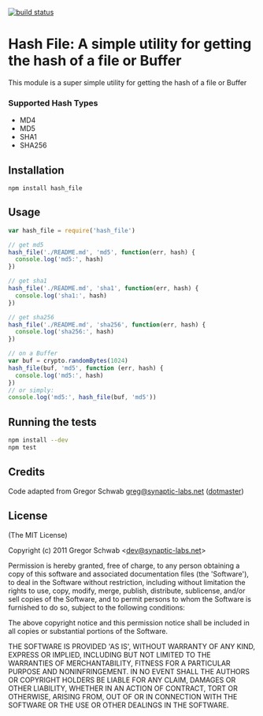 [![build status](https://secure.travis-ci.org/timoxley/hash_file.png)](http://travis-ci.org/timoxley/hash_file)
# Hash File: A simple utility for getting the hash of a file or Buffer

This module is a super simple utility for getting the hash of a file or Buffer

### Supported Hash Types

* MD4
* MD5
* SHA1
* SHA256

## Installation
```
npm install hash_file
```

## Usage 

```js
var hash_file = require('hash_file')

// get md5
hash_file('./README.md', 'md5', function(err, hash) {
  console.log('md5:', hash)
})

// get sha1 
hash_file('./README.md', 'sha1', function(err, hash) {
  console.log('sha1:', hash)
})

// get sha256 
hash_file('./README.md', 'sha256', function(err, hash) {
  console.log('sha256:', hash)
})

// on a Buffer
var buf = crypto.randomBytes(1024)
hash_file(buf, 'md5', function (err, hash) {
  console.log('md5:', hash)
})
// or simply:
console.log('md5:', hash_file(buf, 'md5'))
```

## Running the tests

```sh
npm install --dev
npm test
```

## Credits

Code adapted from Gregor Schwab greg@synaptic-labs.net ([dotmaster](http://github.com/dotmaster))

## License 

(The MIT License)

Copyright (c) 2011 Gregor Schwab &lt;dev@synaptic-labs.net&gt;

Permission is hereby granted, free of charge, to any person obtaining
a copy of this software and associated documentation files (the
'Software'), to deal in the Software without restriction, including
without limitation the rights to use, copy, modify, merge, publish,
distribute, sublicense, and/or sell copies of the Software, and to
permit persons to whom the Software is furnished to do so, subject to
the following conditions:

The above copyright notice and this permission notice shall be
included in all copies or substantial portions of the Software.

THE SOFTWARE IS PROVIDED 'AS IS', WITHOUT WARRANTY OF ANY KIND,
EXPRESS OR IMPLIED, INCLUDING BUT NOT LIMITED TO THE WARRANTIES OF
MERCHANTABILITY, FITNESS FOR A PARTICULAR PURPOSE AND NONINFRINGEMENT.
IN NO EVENT SHALL THE AUTHORS OR COPYRIGHT HOLDERS BE LIABLE FOR ANY
CLAIM, DAMAGES OR OTHER LIABILITY, WHETHER IN AN ACTION OF CONTRACT,
TORT OR OTHERWISE, ARISING FROM, OUT OF OR IN CONNECTION WITH THE
SOFTWARE OR THE USE OR OTHER DEALINGS IN THE SOFTWARE.
